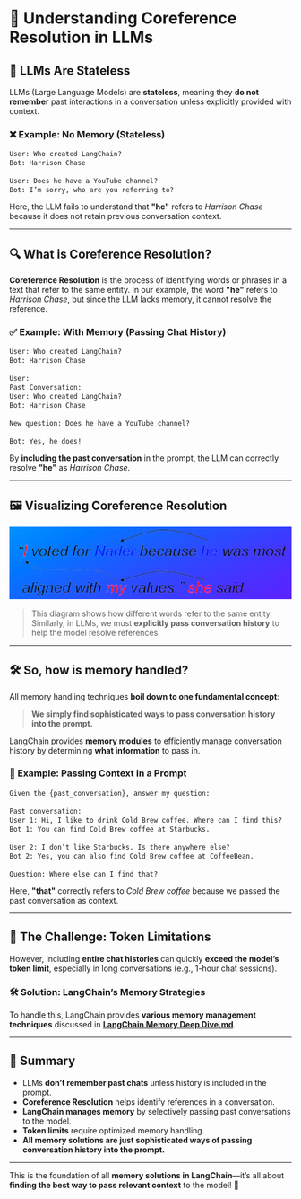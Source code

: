 # 🧠 Understanding Coreference Resolution in LLMs

## 📌 LLMs Are Stateless  

LLMs (Large Language Models) are **stateless**, meaning they **do not remember** past interactions in a conversation unless explicitly provided with context.

### ❌ Example: No Memory (Stateless)
```
User: Who created LangChain?
Bot: Harrison Chase

User: Does he have a YouTube channel?
Bot: I’m sorry, who are you referring to?
```
Here, the LLM fails to understand that **"he"** refers to *Harrison Chase* because it does not retain previous conversation context.

---

## 🔍 What is Coreference Resolution?

**Coreference Resolution** is the process of identifying words or phrases in a text that refer to the same entity. In our example, the word **"he"** refers to *Harrison Chase*, but since the LLM lacks memory, it cannot resolve the reference.

### ✅ Example: With Memory (Passing Chat History)
```
User: Who created LangChain?
Bot: Harrison Chase

User: 
Past Conversation:
User: Who created LangChain?
Bot: Harrison Chase

New question: Does he have a YouTube channel?

Bot: Yes, he does!
```
By **including the past conversation** in the prompt, the LLM can correctly resolve **"he"** as *Harrison Chase*.

---

## 🖼️ Visualizing Coreference Resolution

![Coreference Resolution](coreference_resolution.png)

> This diagram shows how different words refer to the same entity. Similarly, in LLMs, we must **explicitly pass conversation history** to help the model resolve references.

---

## 🛠️ So, how is memory handled?

All memory handling techniques **boil down to one fundamental concept**:

> **We simply find sophisticated ways to pass conversation history into the prompt.**  

LangChain provides **memory modules** to efficiently manage conversation history by determining **what information** to pass in.

### 📌 Example: Passing Context in a Prompt
```
Given the {past_conversation}, answer my question:

Past conversation:
User 1: Hi, I like to drink Cold Brew coffee. Where can I find this?
Bot 1: You can find Cold Brew coffee at Starbucks.

User 2: I don’t like Starbucks. Is there anywhere else?
Bot 2: Yes, you can also find Cold Brew coffee at CoffeeBean.

Question: Where else can I find that?
```
Here, **"that"** correctly refers to *Cold Brew coffee* because we passed the past conversation as context.

---

## 🚧 The Challenge: Token Limitations  

However, including **entire chat histories** can quickly **exceed the model’s token limit**, especially in long conversations (e.g., 1-hour chat sessions).

### 🛠️ Solution: LangChain’s Memory Strategies  
To handle this, LangChain provides **various memory management techniques** discussed in **[LangChain Memory Deep Dive.md](Langchain%20Memory%20Deep%20Dive.md)**.

---

## 🎯 Summary
- LLMs **don’t remember past chats** unless history is included in the prompt.
- **Coreference Resolution** helps identify references in a conversation.
- **LangChain manages memory** by selectively passing past conversations to the model.
- **Token limits** require optimized memory handling.
- **All memory solutions are just sophisticated ways of passing conversation history into the prompt.**  

---

This is the foundation of all **memory solutions in LangChain**—it’s all about **finding the best way to pass relevant context** to the model! 🚀
```
